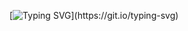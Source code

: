 [![Typing SVG](https://readme-typing-svg.demolab.com/?lines=你好，世界!+我係嚟自廣州嘅李兆智。;歡迎嚟訪我嘅+GitHub+專頁！;我係一名獨立開發者同埋插畫師。;請訪問我嘅網站獲取資訊（左側連結）。;呢度有我嘅技術項目同埋文章。;全棧+Web+應用程式設計與開發;資料分析與報表自動化工具;實用高效辦公資源管理系統;資訊管理與業務決策系統;数碼藝術和設計+AI+創作技術;)](https://git.io/typing-svg)

<!--
### Hi there 👋

**mrlizhaozhi/mrlizhaozhi** is a ✨ _special_ ✨ repository because its `README.md` (this file) appears on your GitHub profile.

Here are some ideas to get you started:

- 🔭 I’m currently working on ...
- 🌱 I’m currently learning ...
- 👯 I’m looking to collaborate on ...
- 🤔 I’m looking for help with ...
- 💬 Ask me about ...
- 📫 How to reach me: ...
- 😄 Pronouns: ...
- ⚡ Fun fact: ...
-->
